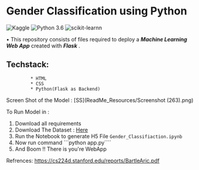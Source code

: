 

# Gender Classification using Python

![Kaggle](https://img.shields.io/badge/Dataset-Kaggle-blue.svg) ![Python 3.6](https://img.shields.io/badge/Python-3.6-brightgreen.svg) ![scikit-learnn](https://img.shields.io/badge/Library-Scikit_Learn-orange.svg)

• This repository consists of files required to deploy a ___Machine Learning Web App___ created with ___Flask___ .

## Techstack: 
             * HTML
             * CSS
             * Python(Flask as Backend)
             

Screen Shot of the Model : [SS](ReadMe_Resources/Screenshot (263).png)


To Run Model in :
1. Download all requirements
2. Download The Dataset : [Here](https://www.kaggle.com/ashishjangra27/gender-recognition-200k-images-celeba)
3. Run the Notebook to generate H5 File ```Gender_Classifiaction.ipynb```
4. Now run command ```python app.py````
5. And Boom !! There is you're WebApp




Refrences: https://cs224d.stanford.edu/reports/BartleAric.pdf
